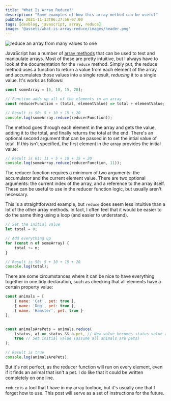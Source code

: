 ```yaml
---
title: "What Is Array Reduce?"
description: "Some examples of how this array method can be useful"
pubDate: 2021-11-13T06:37:56-07:00
tags: [devblog, javascript, array, reduce]
image: "@assets/what-is-array-reduce/images/header.png"
---
```


![reduce an array from many values to one](@assets/what-is-array-reduce/images/header.png "Reduce an array from many values to one!")

JavaScript has a number of [array methods](https://developer.mozilla.org/en-US/docs/Web/JavaScript/Reference/Global_Objects/Array) that can be used to test and manipulate arrays. Most of these are pretty intuitive, but I always have to look at the documentation for the `reduce` method. Simply put, the reduce method uses a function to return a value from each element of the array and accumulates those values into a single result, *reducing* it to a single value. It's works as follows:

```javascript
const someArray = [5, 10, 15, 20];

// Function adds up all of the elements in an array
const reducerFunction = (total, elementValue) => total + elementValue;

// Result is 50: 5 + 10 + 15 + 20
console.log(someArray.reduce(reducerFunction));
```

The method goes through each element in the array and gets the value, adding it to the total, and finally returns the total at the end. There's an optional second argument that can be passed in to set the intial value of total. If this isn't specified, the first element in the array provides the initial value:

```javascript
// Result is 61: 11 + 5 + 10 + 15 + 20
console.log(someArray.reduce(reducerFunction, 11));
```

The reducer function requires a minimum of two arguments: the accumulator and the current element value. There are two optional arguments: the current index of the array, and a reference to the array itself. These can be useful to use in the reducer function logic, but usually aren't necessary.

This is a straightforward example, but `reduce` does seem less intuitive than a lot of the other array methods. In fact, I often feel that it would be easier to do the same thing using a loop (and easier to understand).

```javascript
// Set the initial value
let total = 0;

// Add everything up
for (const n of someArray) {
	total += n;
}

// Result is 50: 5 + 10 + 15 + 20
console.log(total);
```

There are some circumstances where it can be nice to have everything together in one tidy declaration, such as checking that all elements have a certain property value:

```javascript
const animals = [
	{ name: 'Cat', pet: true },
	{ name: 'Dog', pet: true },
	{ name: 'Hamster', pet: true }
];


const animalsArePets = animals.reduce(
	(status, a) => status && a.pet, // New value becomes status value and current animal pet value
	true // Set initial value (assume all animals are pets)
);

// Result is true 
console.log(animalsArePets);
```

But it's not perfect, as the reducer function will run on every element, even if it finds an animal that isn't a pet. I do like that it could be written completely on one line.

`reduce` is a tool that I have in my array toolbox, but it's usually one that I forget how to use. This post will serve as a set of instructions for the future.